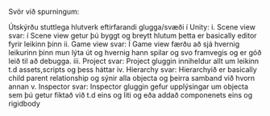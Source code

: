 Svör við spurningum:

Útskýrðu stuttlega hlutverk eftirfarandi glugga/svæði í Unity:
i. Scene view
svar: í Scene view getur þú byggt og breytt hlutum þetta er basically editor fyrir leikinn þinn
ii. Game view
svar: Í Game view færðu að sjá hvernig leikurinn þinn mun lýta út og hvernig hann spilar og svo framvegis og er góð leið til að debugga.
iii. Project
svar: Project gluggin inniheldur allt um leikinn t.d assets,scripts og þess háttar
iv. Hierarchy
svar: Hierarchyið er basically child parent relationship og sýnir alla objecta og þeirra samband við hvorn annan
v. Inspector
svar: Inspector gluggin gefur upplýsingar um objecta sem þú getur fiktað við t.d eins og liti og eða addað componenets eins og rigidbody
